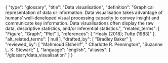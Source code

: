 {
    "type": "glossary",
    "title": "Data visualisation",
    "definition": "Graphical representation of data or information. Data visualisation takes advantage of humans’ well-developed visual processing capacity to convey insight and communicate key information. Data visualisations often display the raw data, descriptive statistics, and/or inferential statistics.",
    "related_terms": [
        "Figure",
        "Graph",
        "Plot"
    ],
    "references": [
        "Healy (2018); Tufte (1983)"
    ],
    "alt_related_terms": [
        null
    ],
    "drafted_by": [
        "Bradley Baker"
    ],
    "reviewed_by": [
        "Mahmoud Elsherif",
        " Charlotte R. Pennington",
        "Suzanne L. K. Stewart;"
    ],
    "language": "english",
    "aliases": [
        "/glossary/data_visualisation"
    ]
}